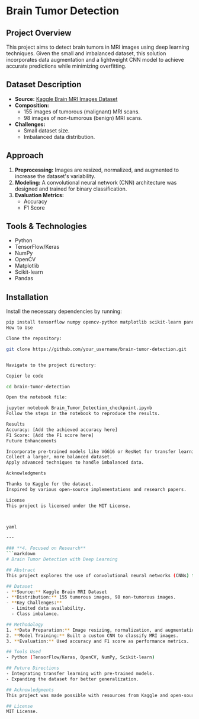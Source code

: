 # Brain Tumor Detection

## Project Overview
This project aims to detect brain tumors in MRI images using deep learning techniques. Given the small and imbalanced dataset, this solution incorporates data augmentation and a lightweight CNN model to achieve accurate predictions while minimizing overfitting.

## Dataset Description
- **Source:** [Kaggle Brain MRI Images Dataset](https://www.kaggle.com/)
- **Composition:**
  - 155 images of tumorous (malignant) MRI scans.
  - 98 images of non-tumorous (benign) MRI scans.
- **Challenges:**
  - Small dataset size.
  - Imbalanced data distribution.

## Approach
1. **Preprocessing:** Images are resized, normalized, and augmented to increase the dataset's variability.
2. **Modeling:** A convolutional neural network (CNN) architecture was designed and trained for binary classification.
3. **Evaluation Metrics:** 
   - Accuracy
   - F1 Score

## Tools & Technologies
- Python
- TensorFlow/Keras
- NumPy
- OpenCV
- Matplotlib
- Scikit-learn
- Pandas

## Installation
Install the necessary dependencies by running:
```bash
pip install tensorflow numpy opencv-python matplotlib scikit-learn pandas
How to Use

Clone the repository:

git clone https://github.com/your_username/brain-tumor-detection.git


Navigate to the project directory:

Copier le code

cd brain-tumor-detection

Open the notebook file:

jupyter notebook Brain_Tumor_Detection_checkpoint.ipynb
Follow the steps in the notebook to reproduce the results.

Results
Accuracy: [Add the achieved accuracy here]
F1 Score: [Add the F1 score here]
Future Enhancements

Incorporate pre-trained models like VGG16 or ResNet for transfer learning.
Collect a larger, more balanced dataset.
Apply advanced techniques to handle imbalanced data.

Acknowledgments

Thanks to Kaggle for the dataset.
Inspired by various open-source implementations and research papers.

License
This project is licensed under the MIT License.



yaml

---

### **4. Focused on Research**
```markdown
# Brain Tumor Detection with Deep Learning

## Abstract
This project explores the use of convolutional neural networks (CNNs) for detecting brain tumors in MRI images. Due to the small size and imbalanced nature of the dataset, data augmentation techniques and a simplified CNN architecture are employed.

## Dataset
- **Source:** Kaggle Brain MRI Dataset
- **Distribution:** 155 tumorous images, 98 non-tumorous images.
- **Key Challenges:**
  - Limited data availability.
  - Class imbalance.

## Methodology
1. **Data Preparation:** Image resizing, normalization, and augmentation.
2. **Model Training:** Built a custom CNN to classify MRI images.
3. **Evaluation:** Used accuracy and F1 score as performance metrics.

## Tools Used
- Python (TensorFlow/Keras, OpenCV, NumPy, Scikit-learn)

## Future Directions
- Integrating transfer learning with pre-trained models.
- Expanding the dataset for better generalization.

## Acknowledgments
This project was made possible with resources from Kaggle and open-source tools.

## License
MIT License.

